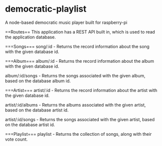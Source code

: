 democratic-playlist
===================

A node-based democratic music player built for raspberry-pi

==Routes==
This application has a REST API built in, which is used to read the application database.

===Songs===
song/:id - Returns the record information about the song with the given database id.

===Album===
album/:id - Returns the record information about the album with the given database id.

album/:id/songs - Returns the songs associated with the given album, based on the database album id.

===Artist===
artist/:id - Returns the record information about the artist with the given database id.

artist/:id/albums - Returns the albums associated with the given artist, based on the database artist id.

artist/:id/songs - Returns the songs associated with the given artist, based on the database artist id.

===Playlist===
playlist - Returns the collection of songs, along with their vote count.
